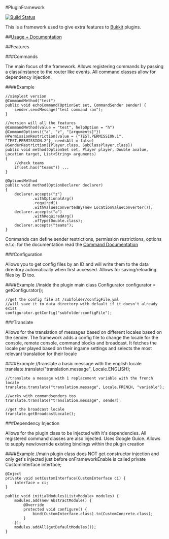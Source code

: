 #PluginFramework

[![Build Status](https://travis-ci.org/Eluinhost/pluginframework.svg?branch=master)](https://travis-ci.org/Eluinhost/pluginframework)

This is a framework used to give extra features to [Bukkit](http://www.bukkit.org/ "Bukkit") plugins.

##[Usage + Documentation](docs/Usage.md)

##Features

###Commands

The main focus of the framework. Allows registering commands by passing a class/instance to the router like events.
All command classes allow for dependency injection.

####Example

    //simplest version
    @CommandMethod("test")
    public void echoCommand(OptionSet set, CommandSender sender) {
        sender.sendMessage("test command ran");
    }

    //version will all the features
    @CommandMethod(value = "test", helpOption = "h")
    @CommandOptions({"a", "z", "[arguments]"})
    @PermissionRestriction(value = {"TEST.PERMISSION.1", "TEST.PERMISSION.2"}, needsAll = false)
    @SenderRestriction({Player.class, SubClassPlayer.class})
    public void method(OptionSet set, Player player, Double avalue, Location target, List<String> arguments)
    {
        //check teams
        if(set.has("teams")) ...
    }

    @OptionsMethod
    public void method(OptionDeclarer declarer)
    {
        declarer.accepts("z")
                .withOptionalArg()
                .required()
                .withValuesConvertedBy(new LocationValueConverter());
        declarer.accepts("a")
                .withRequiredArg()
                .ofType(Double.class);
        declarer.accepts("teams");
    }

Commands can define sender restrictions, permission restrictions, options e.t.c. for the documentation read the
[Command Documentation](docs/Commands.md)

###Configuration

Allows you to get config files by an ID and will write them to the data directory automatically when first accessed.
Allows for saving/reloading files by ID too.

####Example
    //inside the plugin main class
    Configurator configurator = getConfigurator();

    //get the config file at /subfolder/configFile.yml
    //will save it to data directory with default if it doesn't already exist
    configurator.getConfig("subfolder:configFile");

###Translate

Allows for the translation of messages based on different locales based on the sender.
The framework adds a config file to change the locale for the console, remote console, command blocks and broadcast.
It fetches the locale per played based on their ingame settings and selects the most relevant translation for their locale

####Example
    //translate a basic message with the english locale
    translate.translate("translation.message", Locale.ENGLISH);

    //translate a message with 1 replacement variable with the french locale
    translate.translate("translation.message", Locale.FRENCH, "variable");
    
    //works with commandsenders too
    translate.translate("translation.message", sender);
    
    //get the broadcast locale
    translate.getBroadcastLocale();

###Dependency Injection

Allows for the plugin class to be injected with it's dependencies. All registered command classes are also injected.
Uses Google Guice. Allows to supply new/override existing bindings within the plugin creation

####Example
    //main plugin class does NOT get constructor injection and only get's injected just before onFrameworkEnable is called
    private CustomInterface interface;

    @Inject
    private void setCustomInterface(CustomInterface ci) {
        interface = ci;
    }

    public void initialModules(List<Module> modules) {
        modules.add(new AbstractModule() {
            @Override
            protected void configure() {
                bind(CustomInterface.class).to(CustomConcrete.class);
            }
        });
        modules.addAll(getDefaultModules());
    }
